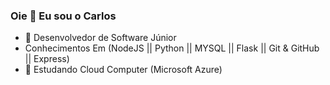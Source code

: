 ### Oie 👋 Eu sou o Carlos 

- 🔭 Desenvolvedor de Software Júnior 
- Conhecimentos Em (NodeJS || Python || MYSQL || Flask || Git & GitHub || Express)
- 🌱 Estudando Cloud Computer (Microsoft Azure)

